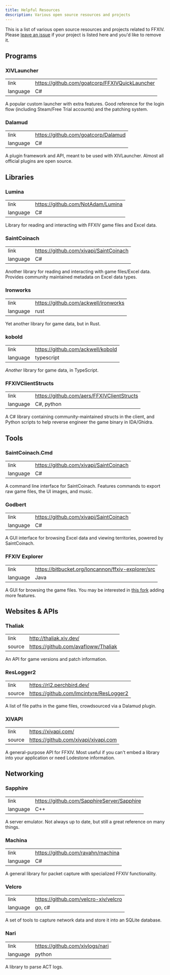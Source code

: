 ```yaml
---
title: Helpful Resources
description: Various open source resources and projects
---
```


This is a list of various open source resources and projects related to FFXIV. Please [leave an issue](https://github.com/the-omphalos/wiki/issues) if your project is listed here and you'd like to remove it.

## Programs

### XIVLauncher

|          |                                                  |
|----------|--------------------------------------------------|
| link     | <https://github.com/goatcorp/FFXIVQuickLauncher> |
| language | C#                                               |

A popular custom launcher with extra features. Good reference for the login flow (including Steam/Free Trial accounts) and the patching system.

### Dalamud

|          |                                       |
|----------|---------------------------------------|
| link     | <https://github.com/goatcorp/Dalamud> |
| language | C#                                    |

A plugin framework and API, meant to be used with XIVLauncher. Almost all official plugins are open source.

## Libraries

### Lumina

|          |                                     |
|----------|-------------------------------------|
| link     | <https://github.com/NotAdam/Lumina> |
| language | C#                                  |

Library for reading and interacting with FFXIV game files and Excel data.

### SaintCoinach

|          |                                          |
|----------|------------------------------------------|
| link     | <https://github.com/xivapi/SaintCoinach> |
| language | C#                                       |

Another library for reading and interacting with game files/Excel data. Provides community maintained metadata on Excel data types.

### Ironworks

|          |                                        |
|----------|----------------------------------------|
| link     | <https://github.com/ackwell/ironworks> |
| language | rust                                   |

Yet another library for game data, but in Rust.

### kobold

|          |                                     |
|----------|-------------------------------------|
| link     | <https://github.com/ackwell/kobold> |
| language | typescript                          |

*Another* library for game data, in TypeScript.

### FFXIVClientStructs

|          |                                              |
|----------|----------------------------------------------|
| link     | <https://github.com/aers/FFXIVClientStructs> |
| language | C#, python                                   |

A C# library containing community-maintained structs in the client, and Python scripts to help reverse engineer the game binary in IDA/Ghidra.

## Tools

### SaintCoinach.Cmd

|          |                                          |
|----------|------------------------------------------|
| link     | <https://github.com/xivapi/SaintCoinach> |
| language | C#                                       |

A command line interface for SaintCoinach. Features commands to export raw game files, the UI images, and music.

### Godbert

|          |                                          |
|----------|------------------------------------------|
| link     | <https://github.com/xivapi/SaintCoinach> |
| language | C#                                       |

A GUI interface for browsing Excel data and viewing territories, powered by SaintCoinach.

### FFXIV Explorer

|          |                                                      |
|----------|------------------------------------------------------|
| link     | <https://bitbucket.org/Ioncannon/ffxiv-explorer/src> |
| language | Java                                                 |

A GUI for browsing the game files. You may be interested in [this fork](https://github.com/goaaats/ffxiv-explorer-fork/) adding more features.

## Websites & APIs

### Thaliak

|        |                                       |
|--------|---------------------------------------|
| link   | <http://thaliak.xiv.dev/>             |
| source | <https://github.com/avafloww/Thaliak> |

An API for game versions and patch information.

### ResLogger2

|        |                                           |
|--------|-------------------------------------------|
| link   | <https://rl2.perchbird.dev/>              |
| source | <https://github.com/lmcintyre/ResLogger2> |

A list of file paths in the game files, crowdsourced via a Dalamud plugin.

### XIVAPI

|        |                                        |
|--------|----------------------------------------|
| link   | <https://xivapi.com/>                  |
| source | <https://github.com/xivapi/xivapi.com> |

A general-purpose API for FFXIV. Most useful if you can't embed a library into your application or need Lodestone information.

## Networking

### Sapphire

|          |                                              |
|----------|----------------------------------------------|
| link     | <https://github.com/SapphireServer/Sapphire> |
| language | C++                                          |

A server emulator. Not always up to date, but still a great reference on many things.

### Machina

|          |                                     |
|----------|-------------------------------------|
| link     | <https://github.com/ravahn/machina> |
| language | C#                                  |

A general library for packet capture with specialized FFXIV functionality.

### Velcro

|          |                                        |
|----------|----------------------------------------|
| link     | <https://github.com/velcro-xiv/velcro> |
| language | go, c#                                 |

A set of tools to capture network data and store it into an SQLite database.

### Nari

|          |                                   |
|----------|-----------------------------------|
| link     | <https://github.com/xivlogs/nari> |
| language | python                            |

A library to parse ACT logs.
